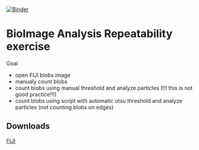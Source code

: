 [![Binder](https://mybinder.org/badge_logo.svg)](https://mybinder.org/v2/gh/UCT-Advanced-Image-Analysis/bia-repeatability-exercise.git/main?labpath=evaluation.ipynb)
# BioImage Analysis Repeatability exercise

Goal
 - open FIJI blobs image
 - manualy count blobs
 - count blobs using manual threshold and analyze particles (!!! this is not good practice!!!)
 - count blobs using script with automatic otsu threshold and analyze particles (not counting blobs on edges)

## Downloads
[FIJI](https://imagej.net/software/fiji/downloads)
